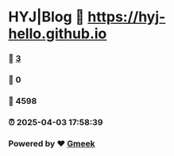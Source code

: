 # HYJ|Blog :link: https://hyj-hello.github.io 
### :page_facing_up: [3](https://hyj-hello.github.io/tag.html) 
### :speech_balloon: 0 
### :hibiscus: 4598 
### :alarm_clock: 2025-04-03 17:58:39 
### Powered by :heart: [Gmeek](https://github.com/Meekdai/Gmeek)

